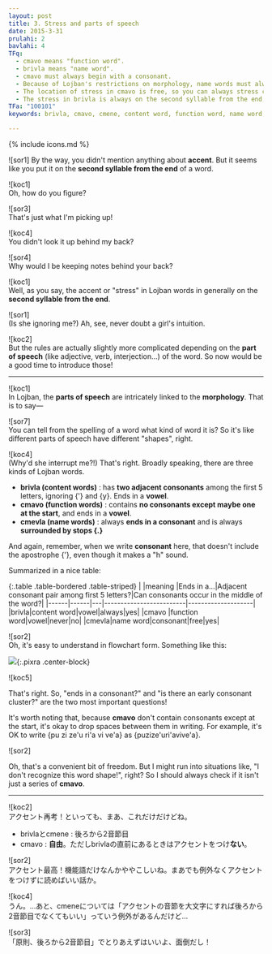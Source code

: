 ```yaml
---
layout: post
title: 3. Stress and parts of speech
date: 2015-3-31
prulahi: 2
bavlahi: 4
TFq:
  - cmavo means "function word".
  - brivla means "name word".
  - cmavo must always begin with a consonant.
  - Because of Lojban's restrictions on morphology, name words must always end in a consonant.
  - The location of stress in cmavo is free, so you can always stress cmavo whichever way you want. 
  - The stress in brivla is always on the second syllable from the end, skipping {y} vowels.
TFa: "100101"
keywords: brivla, cmavo, cmene, content word, function word, name word, 強勢アクセント, 後ろから2音節目

---
```

{% include icons.md %}

![sor1] 
By the way, you didn't mention anything about **accent**. But it seems like you put it on the **second syllable from the end** of a word.
<!-- そういや、アクセントについて聞いてなかったや。さっきは勘で**後ろから2音節目に強勢アクセント**を置いたけど。 -->

![koc1]  
Oh, how do you figure?
<!-- あら、それはどうして？-->

![sor3]  
That's just what I'm picking up!
<!-- 勘って言ってんじゃん！ -->

![koc4]  
You didn't look it up behind my back?
<!-- カンペではなくて？ -->

![sor4]  
Why would I be keeping notes behind your back?
<!-- か、堪忍グペーパー！(＞人＜;)-->

![koc1]  
Well, as you say, the accent or "stress" in Lojban words in generally on the **second syllable from the end**. 
<!-- そらが言ったように、ロジバンでは基本的に**単語の後ろから2音節目**を強く読めばいいよ。 -->

![sor1]  
(Is she ignoring me?) Ah, see, never doubt a girl's intuition.
<!-- (無視かよコイツ) 女の勘は当たったわけだ -->

![koc2]  
But the rules are actually slightly more complicated depending on the **part of speech** (like adjective, verb, interjection...) of the word. So now would be a good time to introduce those!
<!-- でも実際は品詞によって微妙にアクセントの付け方が違うから、今回はついでながら品詞をやろう -->

-----

![koc1]  
In Lojban, the **parts of speech** are intricately linked to the **morphology**. That is to say—
<!-- ロジバンで「品詞」といえば、それは同時に「形態論」でもあります。どういうことかというと、-->

![sor7]  
You can tell from the spelling of a word what kind of word it is? So it's like different parts of speech have different "shapes", right.
<!-- 綴りでその単語の品詞が何か分かるってことでしょ？形態ってのは「単語の形」ってことだよね-->

![koc4]  
(Why'd she interrupt me?!) That's right. Broadly speaking, there are three kinds of Lojban words.
<!-- (なんで食い気味) その通り。大きく分けて次の3つに分かれます。 -->

<!--
- **brivla (内容語)** : アポストロフィ（'）、曖昧母音（y）を抜いて**語頭五文字の中に連続子音があり、母音で終わる**
- **cmavo (機能語)** : **語頭以外には子音がなく**、連続子音もなく、**母音で終わる**
- **cmene (名称語)** : とにかく **子音で終わる** 。さらに最近は **両端にピリオド** がくる。
-->
- **brivla (content words)** : has **two adjacent consonants** among the first 5 letters, ignoring {'} and {y}. Ends in a **vowel**.
- **cmavo (function words)** : contains **no consonants except maybe one at the start**, and ends in a **vowel**.
- **cmevla (name words)** : always **ends in a consonant** and is always **surrounded by stops {.}**

<!-- ここでいう「子音」に h の音、つまりアポストロフィは含まれていないから注意してね。 -->
And again, remember, when we write **consonant** here, that doesn't include the apostrophe {'}, even though it makes a "h" sound.

<!-- 表にするとこんな感じ。 -->
Summarized in a nice table:

<!--
{:.table .table-bordered .table-striped}
|      |訳語  |語末|最初の5文字に連続子音がある|語頭以外に子音を含みうる|
|------|------|---|-------------------------|--------------------|
|brivla|内容語|母音|○                        |○                   |
|cmavo |機能語|母音|×                        |×                   |
|cmevla|名称語|子音|自由                     |○                   |
-->

{:.table .table-bordered .table-striped}
|      |meaning  |Ends in a…|Adjacent consonant pair among first 5 letters?|Can consonants occur in the middle of the word?|
|------|------|---|-------------------------|--------------------|
|brivla|content word|vowel|always|yes|
|cmavo |function word|vowel|never|no|
|cmevla|name word|consonant|free|yes|


![sor2]  
Oh, it's easy to understand in flowchart form. Something like this:
<!-- フローチャートのがわかりよいかも。こんな感じで。 -->

![]({{site.baseurl}}/assets/pixra/nunctu/3/valsi_klesi.png){:.pixra .center-block}

![koc5]  
<!-- そうだね。「語末が子音かどうか」と「連続子音が（語頭５文字に）あるかどうか」の２点が大事！-->
That's right. So, "ends in a consonant?" and "is there an early consonant cluster?" are the two most important questions!

<!-- それから、cmavo は「語頭以外に子音がない」という性質のおかげで、**分かち書きしなくてもOK** です。たとえば、{pu zi ze'u ri'a vi ve'a} というのを {puzize'uri'avive'a} と書いても大丈夫。 -->
It's worth noting that, because **cmavo** don't contain consonants except at the start, it's okay to drop spaces between them in writing. For example, it's OK to write {pu zi ze'u ri'a vi ve'a} as {puzize'uri'avive'a}.

![sor2]  
<!-- スペース削減できていいかも。でも、「こんな単語見たことない！」ってなる前に複数のcmavoの連なりかどうかチェックしなきゃだね。 -->
Oh, that's a convenient bit of freedom. But I might run into situations like, "I don't recognize this word shape!", right? So I should always check if it isn't just a series of **cmavo**.

------

![koc2]  
アクセント再考！といっても、まあ、これだけだけどね。

- brivlaとcmene : 後ろから2音節目
- cmavo : **自由**。ただしbrivlaの直前にあるときはアクセントをつけ**ない**。

![sor2]  
アクセント最高！機能語だけなんかややこしいね。まあでも例外なくアクセントをつけずに読めばいい話か。

![koc4]  
うん。…あと、cmeneについては「アクセントの音節を大文字にすれば後ろから2音節目でなくてもいい」っていう例外があるんだけど…

![sor3]  
「原則、後ろから2音節目」でとりあえずはいいよ、面倒だし！
